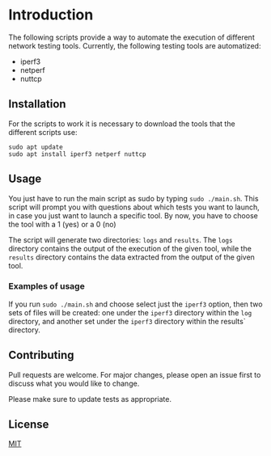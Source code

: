 # Introduction 

The following scripts provide a way to automate the execution of different network testing tools. Currently, the following testing tools are automatized:

- iperf3
- netperf
- nuttcp

## Installation

For the scripts to work it is necessary to download the tools that the different scripts use:

```
sudo apt update
sudo apt install iperf3 netperf nuttcp
```
## Usage

You just have to run the main script as sudo by typing `sudo ./main.sh`. This script will prompt you with questions about which tests you want to launch, in case you just want to launch a specific tool. By now, you have to choose the tool with a 1 (yes) or a 0 (no)

The script will generate two directories: `logs` and `results`. The `logs` directory contains the output of the execution of the given tool, while the `results` directory contains the data extracted from the output of the given tool.

### Examples of usage

If you run `sudo ./main.sh` and choose select just the `iperf3` option, then two sets of files will be created: one under the `iperf3` directory within the `log` directory, and another set under the `iperf3` directory within the results` directory.

## Contributing

Pull requests are welcome. For major changes, please open an issue first
to discuss what you would like to change.

Please make sure to update tests as appropriate.

## License

[MIT](https://choosealicense.com/licenses/mit/)
